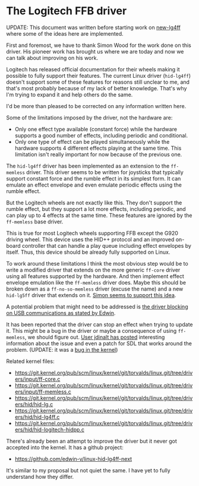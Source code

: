 # The Logitech FFB driver

UPDATE: This document was written before starting work on
[new-lg4ff](https://github.com/berarma/new-lg4ff) where some of the ideas here
are implemented.

First and foremost, we have to thank Simon Wood for the work done on this
driver. His pioneer work has brought us where we are today and now we can talk
about improving on his work.

Logitech has released official documentation for their wheels making it
possible to fully support their features. The current Linux driver
(`hid-lg4ff`) doesn't support some of these features for reasons still unclear
to me, and that's most probably because of my lack of better knowledge. That's
why I'm trying to expand it and help others do the same.

I'd be more than pleased to be corrected on any information written here.

Some of the limitations imposed by the driver, not the hardware are:

 - Only one effect type available (constant force) while the hardware supports a
   good number of effects, including periodic and conditional.
 - Only one type of effect can be played simultaneously while the hardware
   supports 4 different effects playing at the same time. This limitation isn't
   really important for now because of the previous one.

The `hid-lg4ff` driver has been implemented as an extension to the `ff-memless`
driver.  This driver seems to be written for joysticks that typically support
constant force and the rumble effect in its simplest form. It can emulate an
effect envelope and even emulate periodic effects using the rumble effect.

But the Logitech wheels are not exactly like this. They don't support the
rumble effect, but they support a lot more effects, including periodic, and can
play up to 4 effects at the same time. These features are ignored by the
`ff-memless` base driver.

This is true for most Logitech wheels supporting FFB except the G920 driving
wheel. This device uses the HID++ protocol and an improved on-board controller
that can handle a play queue including effect envelopes by itself. Thus, this
device should be already fully supported on Linux.

To work around these limitations I think the most obvious step would be to
write a modified driver that extends on the more generic `ff-core` driver using
all features supported by the hardware. And then implement effect envelope
emulation like the `ff-memless` driver does. Maybe this should be broken down
as a `ff-no-so-memless` driver (excuse the name) and a new `hid-lg5ff` driver
that extends on it. [Simon seems to support this
idea](https://github.com/ValveSoftware/Proton/issues/2366#issuecomment-531274671).

A potential problem that might need to be addressed is [the driver blocking on
USB communications as stated by
Edwin](https://github.com/ValveSoftware/Proton/issues/2366#issuecomment-534713123).

It has been reported that the driver can stop an effect when trying to update
it. This might be a bug in the driver or maybe a consequence of using
`ff-memless`, we should figure out. [User jdinalt has
posted](https://github.com/ValveSoftware/Proton/issues/2366#issuecomment-528539637)
interesting information about the issue and even a patch for SDL that works
around the problem. (UPDATE: it was a [bug in the
kernel](https://github.com/ValveSoftware/Proton/issues/2366#issuecomment-618727311))

Related kernel files:

 - https://git.kernel.org/pub/scm/linux/kernel/git/torvalds/linux.git/tree/drivers/input/ff-core.c
 - https://git.kernel.org/pub/scm/linux/kernel/git/torvalds/linux.git/tree/drivers/input/ff-memless.c
 - https://git.kernel.org/pub/scm/linux/kernel/git/torvalds/linux.git/tree/drivers/hid/hid-lg.c
 - https://git.kernel.org/pub/scm/linux/kernel/git/torvalds/linux.git/tree/drivers/hid/hid-lg4ff.c
 - https://git.kernel.org/pub/scm/linux/kernel/git/torvalds/linux.git/tree/drivers/hid/hid-logitech-hidpp.c

There's already been an attempt to improve the driver but it never got accepted
into the kernel. It has a github project:

 - https://github.com/edwin-v/linux-hid-lg4ff-next

It's similar to my proposal but not quiet the same. I have yet to fully
understand how they differ.
